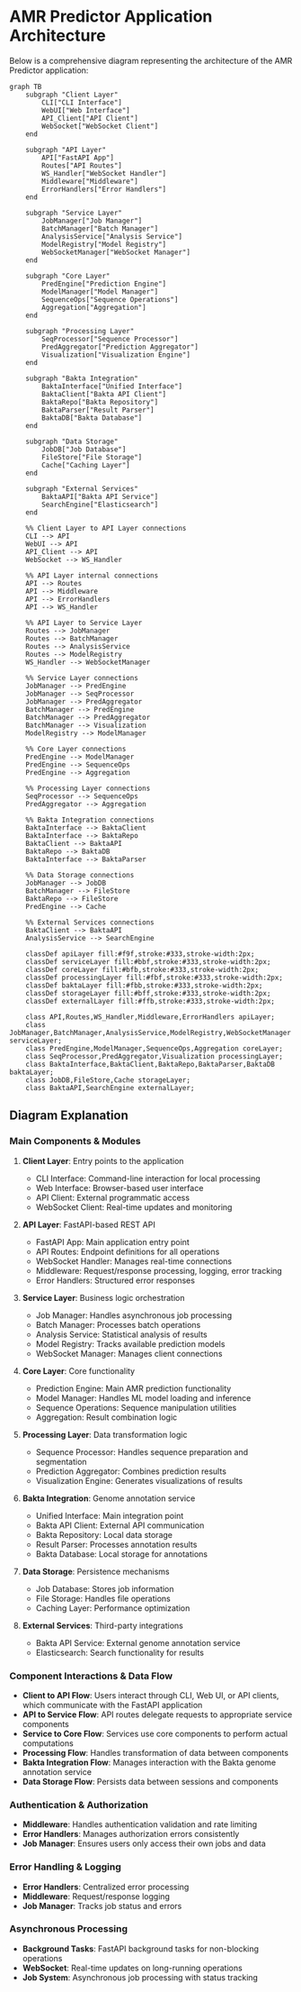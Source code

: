 # AMR Predictor Application Architecture

Below is a comprehensive diagram representing the architecture of the AMR Predictor application:

```mermaid
graph TB
    subgraph "Client Layer"
        CLI["CLI Interface"]
        WebUI["Web Interface"]
        API_Client["API Client"]
        WebSocket["WebSocket Client"]
    end

    subgraph "API Layer"
        API["FastAPI App"]
        Routes["API Routes"]
        WS_Handler["WebSocket Handler"]
        Middleware["Middleware"]
        ErrorHandlers["Error Handlers"]
    end

    subgraph "Service Layer"
        JobManager["Job Manager"]
        BatchManager["Batch Manager"]
        AnalysisService["Analysis Service"]
        ModelRegistry["Model Registry"]
        WebSocketManager["WebSocket Manager"]
    end

    subgraph "Core Layer"
        PredEngine["Prediction Engine"]
        ModelManager["Model Manager"]
        SequenceOps["Sequence Operations"]
        Aggregation["Aggregation"]
    end

    subgraph "Processing Layer"
        SeqProcessor["Sequence Processor"]
        PredAggregator["Prediction Aggregator"]
        Visualization["Visualization Engine"]
    end

    subgraph "Bakta Integration"
        BaktaInterface["Unified Interface"]
        BaktaClient["Bakta API Client"]
        BaktaRepo["Bakta Repository"]
        BaktaParser["Result Parser"]
        BaktaDB["Bakta Database"]
    end

    subgraph "Data Storage"
        JobDB["Job Database"]
        FileStore["File Storage"]
        Cache["Caching Layer"]
    end

    subgraph "External Services"
        BaktaAPI["Bakta API Service"]
        SearchEngine["Elasticsearch"]
    end

    %% Client Layer to API Layer connections
    CLI --> API
    WebUI --> API
    API_Client --> API
    WebSocket --> WS_Handler

    %% API Layer internal connections
    API --> Routes
    API --> Middleware
    API --> ErrorHandlers
    API --> WS_Handler

    %% API Layer to Service Layer
    Routes --> JobManager
    Routes --> BatchManager
    Routes --> AnalysisService
    Routes --> ModelRegistry
    WS_Handler --> WebSocketManager

    %% Service Layer connections
    JobManager --> PredEngine
    JobManager --> SeqProcessor
    JobManager --> PredAggregator
    BatchManager --> PredEngine
    BatchManager --> PredAggregator
    BatchManager --> Visualization
    ModelRegistry --> ModelManager

    %% Core Layer connections
    PredEngine --> ModelManager
    PredEngine --> SequenceOps
    PredEngine --> Aggregation

    %% Processing Layer connections
    SeqProcessor --> SequenceOps
    PredAggregator --> Aggregation
    
    %% Bakta Integration connections
    BaktaInterface --> BaktaClient
    BaktaInterface --> BaktaRepo
    BaktaClient --> BaktaAPI
    BaktaRepo --> BaktaDB
    BaktaInterface --> BaktaParser

    %% Data Storage connections
    JobManager --> JobDB
    BatchManager --> FileStore
    BaktaRepo --> FileStore
    PredEngine --> Cache

    %% External Services connections
    BaktaClient --> BaktaAPI
    AnalysisService --> SearchEngine

    classDef apiLayer fill:#f9f,stroke:#333,stroke-width:2px;
    classDef serviceLayer fill:#bbf,stroke:#333,stroke-width:2px;
    classDef coreLayer fill:#bfb,stroke:#333,stroke-width:2px;
    classDef processingLayer fill:#fbf,stroke:#333,stroke-width:2px;
    classDef baktaLayer fill:#fbb,stroke:#333,stroke-width:2px;
    classDef storageLayer fill:#bff,stroke:#333,stroke-width:2px;
    classDef externalLayer fill:#ffb,stroke:#333,stroke-width:2px;

    class API,Routes,WS_Handler,Middleware,ErrorHandlers apiLayer;
    class JobManager,BatchManager,AnalysisService,ModelRegistry,WebSocketManager serviceLayer;
    class PredEngine,ModelManager,SequenceOps,Aggregation coreLayer;
    class SeqProcessor,PredAggregator,Visualization processingLayer;
    class BaktaInterface,BaktaClient,BaktaRepo,BaktaParser,BaktaDB baktaLayer;
    class JobDB,FileStore,Cache storageLayer;
    class BaktaAPI,SearchEngine externalLayer;
```

## Diagram Explanation

### Main Components & Modules

1. **Client Layer**: Entry points to the application
   - CLI Interface: Command-line interaction for local processing
   - Web Interface: Browser-based user interface
   - API Client: External programmatic access
   - WebSocket Client: Real-time updates and monitoring

2. **API Layer**: FastAPI-based REST API
   - FastAPI App: Main application entry point
   - API Routes: Endpoint definitions for all operations
   - WebSocket Handler: Manages real-time connections
   - Middleware: Request/response processing, logging, error tracking
   - Error Handlers: Structured error responses

3. **Service Layer**: Business logic orchestration
   - Job Manager: Handles asynchronous job processing
   - Batch Manager: Processes batch operations
   - Analysis Service: Statistical analysis of results
   - Model Registry: Tracks available prediction models
   - WebSocket Manager: Manages client connections

4. **Core Layer**: Core functionality
   - Prediction Engine: Main AMR prediction functionality
   - Model Manager: Handles ML model loading and inference
   - Sequence Operations: Sequence manipulation utilities
   - Aggregation: Result combination logic

5. **Processing Layer**: Data transformation logic
   - Sequence Processor: Handles sequence preparation and segmentation
   - Prediction Aggregator: Combines prediction results
   - Visualization Engine: Generates visualizations of results

6. **Bakta Integration**: Genome annotation service
   - Unified Interface: Main integration point
   - Bakta API Client: External API communication
   - Bakta Repository: Local data storage
   - Result Parser: Processes annotation results
   - Bakta Database: Local storage for annotations

7. **Data Storage**: Persistence mechanisms
   - Job Database: Stores job information
   - File Storage: Handles file operations
   - Caching Layer: Performance optimization

8. **External Services**: Third-party integrations
   - Bakta API Service: External genome annotation service
   - Elasticsearch: Search functionality for results

### Component Interactions & Data Flow

- **Client to API Flow**: Users interact through CLI, Web UI, or API clients, which communicate with the FastAPI application
- **API to Service Flow**: API routes delegate requests to appropriate service components
- **Service to Core Flow**: Services use core components to perform actual computations
- **Processing Flow**: Handles transformation of data between components
- **Bakta Integration Flow**: Manages interaction with the Bakta genome annotation service
- **Data Storage Flow**: Persists data between sessions and components

### Authentication & Authorization

- **Middleware**: Handles authentication validation and rate limiting
- **Error Handlers**: Manages authorization errors consistently
- **Job Manager**: Ensures users only access their own jobs and data

### Error Handling & Logging

- **Error Handlers**: Centralized error processing
- **Middleware**: Request/response logging
- **Job Manager**: Tracks job status and errors

### Asynchronous Processing

- **Background Tasks**: FastAPI background tasks for non-blocking operations
- **WebSocket**: Real-time updates on long-running operations
- **Job System**: Asynchronous job processing with status tracking 